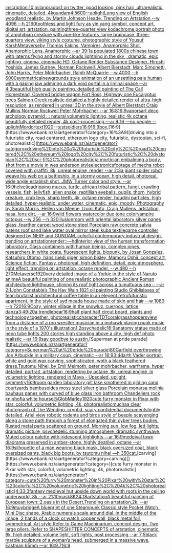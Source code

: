 [inscription:10,](https://www.ebank.nz/aiartgenerator?category=inscription%3A10%2C)[milanprados1 on twitter, good looking, pink hair, ultrarealistic, cinematic, detailed, 4k](https://www.ebank.nz/aiartgenerator?category=milanprados1%20on%20twitter%2C%20good%20looking%2C%20pink%20hair%2C%20ultrarealistic%2C%20cinematic%2C%20detailed%2C%204k)[gundam](https://www.ebank.nz/aiartgenerator?category=gundam)[4:5](https://www.ebank.nz/aiartgenerator?category=4%3A5)[600](https://www.ebank.nz/aiartgenerator?category=600)[--uplight](https://www.ebank.nz/aiartgenerator?category=--uplight)[Long view of English woodland realistic, by Martin Johnson Heade, Trending on Artstation    --w 4096  --h 2160](https://www.ebank.nz/aiartgenerator?category=Long%20view%20of%20English%20woodland%20realistic%2C%20by%20Martin%20Johnson%20Heade%2C%20Trending%20on%20Artstation%20%20%20%20--w%204096%20%20--h%202160)[toothless and light fury as yin yang symbol, concept art, digital art, artstation, painting](https://www.ebank.nz/aiartgenerator?category=toothless%20and%20light%20fury%20as%20yin%20yang%20symbol%2C%20concept%20art%2C%20digital%20art%2C%20artstation%2C%20painting)[three-quarter view kodachrome portrait photo of amphibian creature with ape-like features, large braincase, three-quarters view, viking style costume, photographic style of Yousuf Karsh](https://www.ebank.nz/aiartgenerator?category=three-quarter%20view%20kodachrome%20portrait%20photo%20of%20amphibian%20creature%20with%20ape-like%20features%2C%20large%20braincase%2C%20three-quarters%20view%2C%20viking%20style%20costume%2C%20photographic%20style%20of%20Yousuf%20Karsh)[Metaverse](https://www.ebank.nz/aiartgenerator?category=Metaverse)[by Thomas Eakins, Vampires, Anamorphic Shot, Anamorphic Lens, Anamorphic --ar 39:1](https://www.ebank.nz/aiartgenerator?category=by%20Thomas%20Eakins%2C%20Vampires%2C%20Anamorphic%20Shot%2C%20Anamorphic%20Lens%2C%20Anamorphic%20--ar%2039%3A1)[a populated 1800s chinese town with laterns flying and stormy clouds lightning in the sky , dramatic, epic lighting ,cinema, cinematic HD, Octane Render Substance Designer. Hiroshi Yoshida, James Gurney, Norman Rockwell, Albert Bierstadt, Marc Simonetti, John Harris, Peter Mohrbacher, Ralph McQuarrie --w 4000 --h 6000](https://www.ebank.nz/aiartgenerator?category=a%20populated%201800s%20chinese%20town%20with%20laterns%20flying%20and%20stormy%20clouds%20lightning%20in%20the%20sky%20%2C%20dramatic%2C%20epic%20lighting%20%2Ccinema%2C%20cinematic%20HD%2C%20Octane%20Render%20Substance%20Designer.%20Hiroshi%20Yoshida%2C%20James%20Gurney%2C%20Norman%20Rockwell%2C%20Albert%20Bierstadt%2C%20Marc%20Simonetti%2C%20John%20Harris%2C%20Peter%20Mohrbacher%2C%20Ralph%20McQuarrie%20--w%204000%20--h%206000)[symmetrical](https://www.ebank.nz/aiartgenerator?category=symmetrical)[newgrounds style animation of an unsettling pale human with a gaping jaw admiring a dark void portal in a liminal space --ar 4:3](https://www.ebank.nz/aiartgenerator?category=newgrounds%20style%20animation%20of%20an%20unsettling%20pale%20human%20with%20a%20gaping%20jaw%20admiring%20a%20dark%20void%20portal%20in%20a%20liminal%20space%20--ar%204%3A3)[beautiful high quality painting, detailed oil painting of The Call Homestead, Covered bridge wagon Fort Ross, Highway one Eucalyptus trees  Salmon Creek realistic detailed a highly detailed render of ultra-high resolution, as rendered in unreal 3D in the style of Albert Bierstadt Craig Mullins Norman Rockwell Peter Mohrbacher --ar 16:8](https://www.ebank.nz/aiartgenerator?category=beautiful%20high%20quality%20painting%2C%20detailed%20oil%20painting%20of%20The%20Call%20Homestead%2C%20Covered%20bridge%20wagon%20Fort%20Ross%2C%20Highway%20one%20Eucalyptus%20trees%20%20Salmon%20Creek%20realistic%20detailed%20a%20highly%20detailed%20render%20of%20ultra-high%20resolution%2C%20as%20rendered%20in%20unreal%203D%20in%20the%20style%20of%20Albert%20Bierstadt%20Craig%20Mullins%20Norman%20Rockwell%20Peter%20Mohrbacher%20--ar%2016%3A8)[16:9](https://www.ebank.nz/aiartgenerator?category=16%3A9)[vapors](https://www.ebank.nz/aiartgenerator?category=vapors)[art deco archology pyramid : : natural volumetric lighting, realistic 4k octane beautifully detailed render, 4k post-processing —ar 9:16 —no people --uplight](https://www.ebank.nz/aiartgenerator?category=art%20deco%20archology%20pyramid%20%3A%20%3A%20natural%20volumetric%20lighting%2C%20realistic%204k%20octane%20beautifully%20detailed%20render%2C%204k%20post-processing%20%E2%80%94ar%209%3A16%20%E2%80%94no%20people%20--uplight)[Mordor](https://www.ebank.nz/aiartgenerator?category=Mordor)[text](https://www.ebank.nz/aiartgenerator?category=text)[1920](https://www.ebank.nz/aiartgenerator?category=1920)[--test](https://www.ebank.nz/aiartgenerator?category=--test)[soldiers](https://www.ebank.nz/aiartgenerator?category=soldiers)[16:9](https://www.ebank.nz/aiartgenerator?category=16%3A9)[16:9](https://www.ebank.nz/aiartgenerator?category=16%3A9)[box.](https://www.ebank.nz/aiartgenerator?category=box.)[16:9](https://www.ebank.nz/aiartgenerator?category=16%3A9)[driving into a futuristic city, road centered, ethereum logo city, futuristic, dystopian, sci-fi, photorealistic](https://www.ebank.nz/aiartgenerator?category=driving%20into%20a%20futuristic%20city%2C%20road%20centered%2C%20ethereum%20logo%20city%2C%20futuristic%2C%20dystopian%2C%20sci-fi%2C%20photorealistic)[a mortician embalming a body, shot from a movie in wes anderson style](https://www.ebank.nz/aiartgenerator?category=a%20mortician%20embalming%20a%20body%2C%20shot%20from%20a%20movie%20in%20wes%20anderson%20style)[electronics](https://www.ebank.nz/aiartgenerator?category=electronics)[footage of mecha robot covered with graffiti, 8k, unreal engine, render --ar 2:3](https://www.ebank.nz/aiartgenerator?category=footage%20of%20mecha%20robot%20covered%20with%20graffiti%2C%208k%2C%20unreal%20engine%2C%20render%20--ar%202%3A3)[a giant spider robot weave his web on a battleship, in a stormy ocean. high detail. photoreal. wide angle establish shot. JMW Turner color and style. --ar 16:9](https://www.ebank.nz/aiartgenerator?category=a%20giant%20spider%20robot%20weave%20his%20web%20on%20a%20battleship%2C%20in%20a%20stormy%20ocean.%20high%20detail.%20photoreal.%20wide%20angle%20establish%20shot.%20JMW%20Turner%20color%20and%20style.%20--ar%2016%3A9)[helvetica](https://www.ebank.nz/aiartgenerator?category=helvetica)[dripping mucus, turtle, african tribal pattern, fungi, crawling vessels, fish, jellyfish, alien snake, reptillian eyeballs, pupils, thorn, hybrid creature, crab legs, sharp teeth, 4k, octane render, houdini particles, high detailed, hyper-realistic, under water, cinematic, epic, moody, Photography by Sarah Morris, Hellen van Meene, Izumi Kato, Craig Mullens, artstation, nasa, lens dirt, --ar 16:9](https://www.ebank.nz/aiartgenerator?category=dripping%20mucus%2C%20turtle%2C%20african%20tribal%20pattern%2C%20fungi%2C%20crawling%20vessels%2C%20fish%2C%20jellyfish%2C%20alien%20snake%2C%20reptillian%20eyeballs%2C%20pupils%2C%20thorn%2C%20hybrid%20creature%2C%20crab%20legs%2C%20sharp%20teeth%2C%204k%2C%20octane%20render%2C%20houdini%20particles%2C%20high%20detailed%2C%20hyper-realistic%2C%20under%20water%2C%20cinematic%2C%20epic%2C%20moody%2C%20Photography%20by%20Sarah%20Morris%2C%20Hellen%20van%20Meene%2C%20Izumi%20Kato%2C%20Craig%20Mullens%2C%20artstation%2C%20nasa%2C%20lens%20dirt%2C%20--ar%2016%3A9)[wild flowers watercolor duo tone color](https://www.ebank.nz/aiartgenerator?category=wild%20flowers%20watercolor%20duo%20tone%20color)[vampire octopus --w 256 --h 320](https://www.ebank.nz/aiartgenerator?category=vampire%20octopus%20--w%20256%20--h%20320)[illusion](https://www.ebank.nz/aiartgenerator?category=illusion)[room with oriental laboratory  silver panes glass  ,fearther carpet wood stone steel Porcelain raw  concrete salvia patens roof sand lake water oval mirror steel kuba textile](https://www.ebank.nz/aiartgenerator?category=room%20with%20oriental%20laboratory%20%20silver%20panes%20glass%20%20%2Cfearther%20carpet%20wood%20stone%20steel%20Porcelain%20raw%20%20concrete%20salvia%20patens%20roof%20sand%20lake%20water%20oval%20mirror%20steel%20kuba%20textile)[game controller designed by NERF and GUNDAM, colorful contemporary industrial design, trending on artstation](https://www.ebank.nz/aiartgenerator?category=game%20controller%20designed%20by%20NERF%20and%20GUNDAM%2C%20colorful%20contemporary%20industrial%20design%2C%20trending%20on%20artstation)[render::](https://www.ebank.nz/aiartgenerator?category=render%3A%3A)[—hd](https://www.ebank.nz/aiartgenerator?category=%E2%80%94hd)[Interior view of the human transformation laboratory, Glass containers with human beings, complex pipes, researchers in white coats, fluorescent lights, biopunk, by Josan Gonzalez, Katsuhiro Otomo, hans ruedi giger, simon bisley, Mamoru Oshii, concept art, Science fiction, Fantasy,  photoreal,  high definition, detail, epic atmosphere, light effect,  trending on artstation, octane render. --w 480 --h 270](https://www.ebank.nz/aiartgenerator?category=Interior%20view%20of%20the%20human%20transformation%20laboratory%2C%20Glass%20containers%20with%20human%20beings%2C%20complex%20pipes%2C%20researchers%20in%20white%20coats%2C%20fluorescent%20lights%2C%20biopunk%2C%20by%20Josan%20Gonzalez%2C%20Katsuhiro%20Otomo%2C%20hans%20ruedi%20giger%2C%20simon%20bisley%2C%20Mamoru%20Oshii%2C%20concept%20art%2C%20Science%20fiction%2C%20Fantasy%2C%20%20photoreal%2C%20%20high%20definition%2C%20detail%2C%20epic%20atmosphere%2C%20light%20effect%2C%20%20trending%20on%20artstation%2C%20octane%20render.%20--w%20480%20--h%20270)[Metaverse](https://www.ebank.nz/aiartgenerator?category=Metaverse)[1920](https://www.ebank.nz/aiartgenerator?category=1920)[very detailed image of a Yorkie in the style of Naruto anime](https://www.ebank.nz/aiartgenerator?category=very%20detailed%20image%20of%20a%20Yorkie%20in%20the%20style%20of%20Naruto%20anime)[A beautiful painting of one realistic photographic Ancient Roman architecture lighthouse, shining its roof light across a tumultuous sea :: --ar 2:1](https://www.ebank.nz/aiartgenerator?category=A%20beautiful%20painting%20of%20one%20realistic%20photographic%20Ancient%20Roman%20architecture%20lighthouse%2C%20shining%20its%20roof%20light%20across%20a%20tumultuous%20sea%20%3A%3A%20--ar%202%3A1)[John Constable’s The Hay Wain 1821 oil painting Studio Ghibli](https://www.ebank.nz/aiartgenerator?category=John%20Constable%E2%80%99s%20The%20Hay%20Wain%201821%20oil%20painting%20Studio%20Ghibli)[slaves of fear::](https://www.ebank.nz/aiartgenerator?category=slaves%20of%20fear%3A%3A)[brutalist architiectural coffee table in an elegent retrofuturistic apartment,  in the style of syd mead](https://www.ebank.nz/aiartgenerator?category=brutalist%20architiectural%20coffee%20table%20in%20an%20elegent%20retrofuturistic%20apartment%2C%20%20in%20the%20style%20of%20syd%20mead)[a house made of skin and hair --w 1080 --h 720](https://www.ebank.nz/aiartgenerator?category=a%20house%20made%20of%20skin%20and%20hair%20--w%201080%20--h%20720)[16:9](https://www.ebank.nz/aiartgenerator?category=16%3A9)[Cozy, winter village in the snow](https://www.ebank.nz/aiartgenerator?category=Cozy%2C%20winter%20village%20in%20the%20snow)[luz, cuerpos, lattice, danza](https://www.ebank.nz/aiartgenerator?category=luz%2C%20cuerpos%2C%20lattice%2C%20danza)[3:4](https://www.ebank.nz/aiartgenerator?category=3%3A4)[9:20](https://www.ebank.nz/aiartgenerator?category=9%3A20)[a trendlebear](https://www.ebank.nz/aiartgenerator?category=a%20trendlebear)[16:9](https://www.ebank.nz/aiartgenerator?category=16%3A9)[half plant half circut board, plants and technology together, photorealistic](https://www.ebank.nz/aiartgenerator?category=half%20plant%20half%20circut%20board%2C%20plants%20and%20technology%20together%2C%20photorealistic)[character](https://www.ebank.nz/aiartgenerator?category=character)[TDT](https://www.ebank.nz/aiartgenerator?category=TDT)[coral](https://www.ebank.nz/aiartgenerator?category=coral)[grasshoppers](https://www.ebank.nz/aiartgenerator?category=grasshoppers)[view from a distance of a pro wrestler musician in a mohawk playing punk music in the style of a 1970's illustration](https://www.ebank.nz/aiartgenerator?category=view%20from%20a%20distance%20of%20a%20pro%20wrestler%20musician%20in%20a%20mohawk%20playing%20punk%20music%20in%20the%20style%20of%20a%201970%27s%20illustration)[1:2](https://www.ebank.nz/aiartgenerator?category=1%3A2)[psychedelic](https://www.ebank.nz/aiartgenerator?category=psychedelic)[16:9](https://www.ebank.nz/aiartgenerator?category=16%3A9)[anatomy statue made of neon tube lights 200 stories high standing above a city, high def photo realistic --ar 16:9](https://www.ebank.nz/aiartgenerator?category=anatomy%20statue%20made%20of%20neon%20tube%20lights%20200%20stories%20high%20standing%20above%20a%20city%2C%20high%20def%20photo%20realistic%20--ar%2016%3A9)[say goodbye to austin.](https://www.ebank.nz/aiartgenerator?category=say%20goodbye%20to%20austin.)[Superman at pride parade](https://www.ebank.nz/aiartgenerator?category=Superman%20at%20pride%20parade)[80](https://www.ebank.nz/aiartgenerator?category=80)[Garfield overthrowing Jon Arbuckle in a military coup, cinematic --ar 16:9](https://www.ebank.nz/aiartgenerator?category=Garfield%20overthrowing%20Jon%20Arbuckle%20in%20a%20military%20coup%2C%20cinematic%20--ar%2016%3A9)[3:4](https://www.ebank.nz/aiartgenerator?category=3%3A4)[darth Vader portrait, white and gold wax carving, sophisticated, woth a black feathered dress,Tsutomu Nihei, by Emil Melmoth, peter mohrbacher, warframe, hyper detailed, portrait, artstation, rendering by octane, 8k, unreal engine, in volumetric lighting, rendered in Maya - Upscaled, uplight, symmetry](https://www.ebank.nz/aiartgenerator?category=darth%20Vader%20portrait%2C%20white%20and%20gold%20wax%20carving%2C%20sophisticated%2C%20woth%20a%20black%20feathered%20dress%2CTsutomu%20Nihei%2C%20by%20Emil%20Melmoth%2C%20peter%20mohrbacher%2C%20warframe%2C%20hyper%20detailed%2C%20portrait%2C%20artstation%2C%20rendering%20by%20octane%2C%208k%2C%20unreal%20engine%2C%20in%20volumetric%20lighting%2C%20rendered%20in%20Maya%20-%20Upscaled%2C%20uplight%2C%20symmetry)[16:9](https://www.ebank.nz/aiartgenerator?category=16%3A9)[room garden laboratory  gilt lake  smothered in gilding sand courtyards bambusoides moss steel silver glass  Porcelain monarsa molinia bauhaus panes with  curved of blue glass iron bathroom Chandeliers  rock kniphofia white hourse](https://www.ebank.nz/aiartgenerator?category=room%20garden%20laboratory%20%20gilt%20lake%20%20smothered%20in%20gilding%20sand%20courtyards%20bambusoides%20moss%20steel%20silver%20glass%20%20Porcelain%20monarsa%20molinia%20bauhaus%20panes%20with%20%20curved%20of%20blue%20glass%20iron%20bathroom%20Chandeliers%20%20rock%20kniphofia%20white%20hourse)[@GlobMarley](https://www.ebank.nz/aiartgenerator?category=%40GlobMarley)[1920](https://www.ebank.nz/aiartgenerator?category=1920)[cute furry monster in Pixar with star, colorful, volumetric lighting, 4k, photorealistic](https://www.ebank.nz/aiartgenerator?category=cute%20furry%20monster%20in%20Pixar%20with%20star%2C%20colorful%2C%20volumetric%20lighting%2C%204k%2C%20photorealistic)[mucha](https://www.ebank.nz/aiartgenerator?category=mucha)[a clear photograph of The Wendigo, cryptid, scary confidential documents](https://www.ebank.nz/aiartgenerator?category=a%20clear%20photograph%20of%20The%20Wendigo%2C%20cryptid%2C%20scary%20confidential%20documents)[highly detailed, Ariel view robotic rodents and birds style of beeple scavenging along a stone path through a forest of elongated thin cyber trees bodies. Rusted metal parts scattered on ground, Morning sun, low fog, led lights, dramatic picture, psychedelic stunning atmosphere, dramatic synthwave, Muted colour palette with iridescent highlights --ar 16:9](https://www.ebank.nz/aiartgenerator?category=highly%20detailed%2C%20Ariel%20view%20robotic%20rodents%20and%20birds%20style%20of%20beeple%20scavenging%20along%20a%20stone%20path%20through%20a%20forest%20of%20elongated%20thin%20cyber%20trees%20bodies.%20Rusted%20metal%20parts%20scattered%20on%20ground%2C%20Morning%20sun%2C%20low%20fog%2C%20led%20lights%2C%20dramatic%20picture%2C%20psychedelic%20stunning%20atmosphere%2C%20dramatic%20synthwave%2C%20Muted%20colour%20palette%20with%20iridescent%20highlights%20--ar%2016%3A9)[medeival town diaorama preserved in amber-stone, highly deatiled, octane --ar 16:9](https://www.ebank.nz/aiartgenerator?category=medeival%20town%20diaorama%20preserved%20in%20amber-stone%2C%20highly%20deatiled%2C%20octane%20--ar%2016%3A9)[silhouette of a man wearing black mask, black oversized coat, black oversized pants, black big boots, by tsutomu nihei —h 350](https://www.ebank.nz/aiartgenerator?category=silhouette%20of%20a%20man%20wearing%20black%20mask%2C%20black%20oversized%20coat%2C%20black%20oversized%20pants%2C%20black%20big%20boots%2C%20by%20tsutomu%20nihei%20%E2%80%94h%20350)[cat.](https://www.ebank.nz/aiartgenerator?category=cat.)[carving](https://www.ebank.nz/aiartgenerator?category=carving)[](https://www.ebank.nz/aiartgenerator?category=)[cute furry monster in Pixar with star, colorful, volumetric lighting, 4k, photorealistic](https://www.ebank.nz/aiartgenerator?category=cute%20furry%20monster%20in%20Pixar%20with%20star%2C%20colorful%2C%20volumetric%20lighting%2C%204k%2C%20photorealistic)[4:3](https://www.ebank.nz/aiartgenerator?category=4%3A3)[3:3](https://www.ebank.nz/aiartgenerator?category=3%3A3)[fantasy medieval hut upside down world with roots in the ceiling underworld, 8k --ar 21:10](https://www.ebank.nz/aiartgenerator?category=fantasy%20medieval%20hut%20upside%20down%20world%20with%20roots%20in%20the%20ceiling%20underworld%2C%208k%20--ar%2021%3A10)[mask](https://www.ebank.nz/aiartgenerator?category=mask)[8K](https://www.ebank.nz/aiartgenerator?category=8K)[24:18](https://www.ebank.nz/aiartgenerator?category=24%3A18)[artstation](https://www.ebank.nz/aiartgenerator?category=artstation)[A beautiful painting of European town::2,oasis in the Desert,Trending on artstation,2k, --ar 16:9](https://www.ebank.nz/aiartgenerator?category=A%20beautiful%20painting%20of%20European%20town%3A%3A2%2Coasis%20in%20the%20Desert%2CTrending%20on%20artstation%2C2k%2C%20--ar%2016%3A9)[muybridge](https://www.ebank.nz/aiartgenerator?category=muybridge)[A blueprint of one Steampunk Classic style Pocket Watch , Mini Disc shape, Arabic numerals scale around dial,  in the middle of the image, 2 hands of a clock or watch copper wall, black metal foil, symmetrical,  Art style Refer to Game Machinarium.  concept design, Two large pliers, Refer to SHAPESHIFTER CONCEPTS  of artstation, cinematic,  8k, high detailed,  volume light,  soft lights,  post processing    --ar 7:5](https://www.ebank.nz/aiartgenerator?category=A%20blueprint%20of%20one%20Steampunk%20Classic%20style%20Pocket%20Watch%20%2C%20Mini%20Disc%20shape%2C%20Arabic%20numerals%20scale%20around%20dial%2C%20%20in%20the%20middle%20of%20the%20image%2C%202%20hands%20of%20a%20clock%20or%20watch%20copper%20wall%2C%20black%20metal%20foil%2C%20symmetrical%2C%20%20Art%20style%20Refer%20to%20Game%20Machinarium.%20%20concept%20design%2C%20Two%20large%20pliers%2C%20Refer%20to%20SHAPESHIFTER%20CONCEPTS%20%20of%20artstation%2C%20cinematic%2C%20%208k%2C%20high%20detailed%2C%20%20volume%20light%2C%20%20soft%20lights%2C%20%20post%20processing%20%20%20%20--ar%207%3A5)[black marble sculpture of a woman’s head, submerged in a massive wave, Eastman 65mm —ar 16:9](https://www.ebank.nz/aiartgenerator?category=black%20marble%20sculpture%20of%20a%20woman%E2%80%99s%20head%2C%20submerged%20in%20a%20massive%20wave%2C%20Eastman%2065mm%20%E2%80%94ar%2016%3A9)[.7](https://www.ebank.nz/aiartgenerator?category=.7)[16:9](https://www.ebank.nz/aiartgenerator?category=16%3A9)